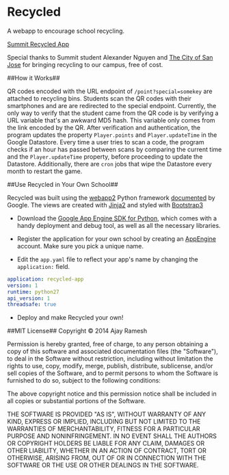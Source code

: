 Recycled
========

A webapp to encourage school recycling.

[Summit Recycled App](http://www.recycled-app.appspot.com)

Special thanks to Summit student Alexander Nguyen and [The City of San Jose](http://www.sanjoseca.gov/index.aspx?NID=1525) for bringing recycling to our campus, free of cost.

##How it Works##

QR codes encoded with the URL endpoint of `/point?special=somekey` are attached to recycling bins. Students scan the QR codes with their smartphones and are are redirected to the special endpoint. Currently, the only way to verify that the student came from the QR code is by verifying a URL variable that's an awkward MD5 hash. This variable only comes from the link encoded by the QR. After verification and authentication, the program updates the property `Player.points` and `Player.updateTime` in the Google Datastore. Every time a user tries to scan a code, the program checks if an hour has passed between scans by comparing the current time and the `Player.updateTime` property, before proceeding to update the Datastore. Additionally, there are `cron` jobs that wipe the Datastore every month to restart the game.

##Use Recycled in Your Own School##

Recycled was built using the [webapp2](http://webapp-improved.appspot.com/) Python framework [documented](https://developers.google.com/appengine/docs/python/gettingstartedpython27/introduction) by Google. The views are created with [Jinja2](http://jinja.pocoo.org/docs/) and styled with [Bootstrap3](http://getbootstrap.com/)

* Download the [Google App Engine SDK for Python](https://developers.google.com/appengine/downloads#Google_App_Engine_SDK_for_Python), which comes with a handy deployment and debug tool, as well as all the necessary libraries.

* Register the application for your own school by creating an [AppEngine](https://appengine.google.com/) account. Make sure you pick a unique name.

* Edit the `app.yaml` file to reflect your app's name by changing the `application:` field.

```YAML
application: recycled-app
version: 1
runtime: python27
api_version: 1
threadsafe: true
```
* Deploy and make Recycled your own!


##MIT License##
Copyright © 2014 Ajay Ramesh

Permission is hereby granted, free of charge, to any person obtaining a copy of this software and associated documentation files (the "Software"), to deal in the Software without restriction, including without limitation the rights to use, copy, modify, merge, publish, distribute, sublicense, and/or sell copies of the Software, and to permit persons to whom the Software is furnished to do so, subject to the following conditions:

The above copyright notice and this permission notice shall be included in all copies or substantial portions of the Software.

THE SOFTWARE IS PROVIDED "AS IS", WITHOUT WARRANTY OF ANY KIND, EXPRESS OR IMPLIED, INCLUDING BUT NOT LIMITED TO THE WARRANTIES OF MERCHANTABILITY, FITNESS FOR A PARTICULAR PURPOSE AND NONINFRINGEMENT. IN NO EVENT SHALL THE AUTHORS OR COPYRIGHT HOLDERS BE LIABLE FOR ANY CLAIM, DAMAGES OR OTHER LIABILITY, WHETHER IN AN ACTION OF CONTRACT, TORT OR OTHERWISE, ARISING FROM, OUT OF OR IN CONNECTION WITH THE SOFTWARE OR THE USE OR OTHER DEALINGS IN THE SOFTWARE.


